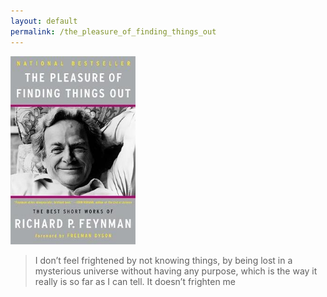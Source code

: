 ```yaml
---
layout: default
permalink: /the_pleasure_of_finding_things_out
---
```


<img src="/assets/book_covers/the pleasure of finding things out.jpg" width=200 alt="the plasure of finding things out book cover">

> I don’t feel frightened by not knowing things, by being lost in a mysterious universe without having any purpose, which is the way it really is so far as I can tell. It doesn’t frighten me

